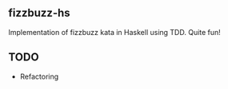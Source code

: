 ## fizzbuzz-hs

Implementation of fizzbuzz kata in Haskell using TDD. Quite fun!

## TODO
- Refactoring
